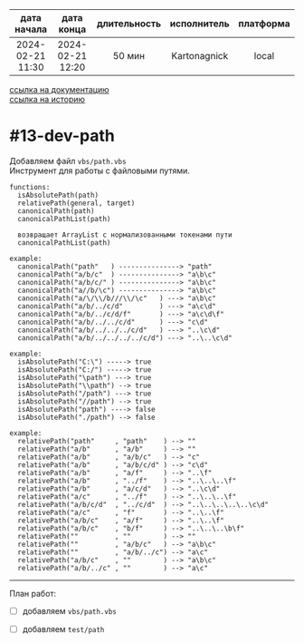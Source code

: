 |   дата начала    |    дата конца    | длительность | исполнитель  | платформа |
|:----------------:|:----------------:|:------------:|:------------:|:---------:|
| 2024-02-21 11:30 | 2024-02-21 12:20 |    50 мин    | Kartonagnick |   local   |

[ссылка на документацию](../docs.md)  
[ссылка на историю](../history.md#-v013-dev)  

#13-dev-path
============
Добавляем файл `vbs/path.vbs`  
Инструмент для работы с файловыми путями.  

```vbs
functions:
  isAbsolutePath(path)
  relativePath(general, target)
  canonicalPath(path)
  canonicalPathList(path)
```

```vbs
  возвращает ArrayList с нормализованными токенами пути
  canonicalPathList(path)
```

```vbs
example:
  canonicalPath("path"   ) ---------------> "path"
  canonicalPath("a/b/c"  ) ---------------> "a\b\c"
  canonicalPath("a/b/c/" ) ---------------> "a\b\c"
  canonicalPath("a//b/\c") ---------------> "a\b\c"
  canonicalPath("a/\/\\/b///\\/\c"   ) ---> "a\b\c"
  canonicalPath("a/b/../c/d"         ) ---> "a\c\d"
  canonicalPath("a/b/../c/d/f"       ) ---> "a\c\d\f"
  canonicalPath("a/b/../../c/d"      ) ---> "c\d"
  canonicalPath("a/b/../../../c/d"   ) ---> "..\c\d"
  canonicalPath("a/b/../../../../c/d") ---> "..\..\c\d"
```


```vbs
example:
  isAbsolutePath("C:\") -----> true
  isAbsolutePath("C:/") -----> true
  isAbsolutePath("\path") ---> true
  isAbsolutePath("\\path") --> true
  isAbsolutePath("/path") ---> true
  isAbsolutePath("//path") --> true
  isAbsolutePath("path") ----> false
  isAbsolutePath("./path") --> false
```

```vbs
example:
  relativePath("path"     , "path"    ) --> ""
  relativePath("a/b"      , "a/b"     ) --> ""
  relativePath("a/b"      , "a/b/c"   ) --> "c"
  relativePath("a/b"      , "a/b/c/d" ) --> "c\d"
  relativePath("a/b"      , "a/f"     ) --> "..\f"
  relativePath("a/b"      , "../f"    ) --> "..\..\..\f"
  relativePath("a/b"      , "a/c/d"   ) --> "..\c\d"
  relativePath("a/c"      , "../f"    ) --> "..\..\..\f"
  relativePath("a/b/c/d"  , "../c/d"  ) --> "..\..\..\..\..\c\d"
  relativePath("a/c"      , "f"       ) --> "..\..\f"
  relativePath("a/b/c"    , "a/f"     ) --> "..\..\f"
  relativePath("a/b/c"    , "b/f"     ) --> "..\..\..\b\f"
  relativePath(""         , ""        ) --> ""
  relativePath(""         , "a/b/c"   ) --> "a\b\c"
  relativePath(""         , "a/b/../c") --> "a\c"
  relativePath("a/b/c"    , ""        ) --> "a\b\c"
  relativePath("a/b/../c" , ""        ) --> "a\c"
```

--------------------------------------------------------------------------------

План работ:  
  - [ ] добавляем `vbs/path.vbs`  
  - [ ] добавляем `test/path`  

